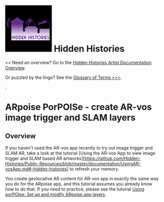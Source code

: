 # ![Hidden Histories Logo](images/hiddenhistories-logo.png) Hidden Histories
<< Need an overview? Go to the [Hidden Histories Artist Documentation Overview](http://hiddenhistoriesjtown.org/documentation).

Or puzzled by the lingo? See the [Glossary of Terms >>>](https://github.com/Hidden-Histories/Public-Resources/blob/master/documentation/ARpoiseGlossary.md#-hidden-histories-artists).

.

# ARpoise PorPOISe - create AR-vos image trigger and SLAM layers

## Overview

If you haven't used the AR-vos app recently to try out image trigger and SLAM AR, take a look at the tutorial [Using the AR-vos App to view image trigger and SLAM based AR artworks][https://github.com/Hidden-Histories/Public-Resources/blob/master/documentation/UsingAR-vosApp.md#-hidden-histories] to refresh your memory.

You create geolocative AR content for AR-vos app in exactly the same way you do for the ARpoise app, and this tutorial assumes you already know how to do that. If you need to practice, please see the tutorial [Using porPOIse: Set up and modify ARpoise app layers](https://github.com/Hidden-Histories/Public-Resources/blob/master/documentation/UsingPorPOIse.md#-hidden-histories).

